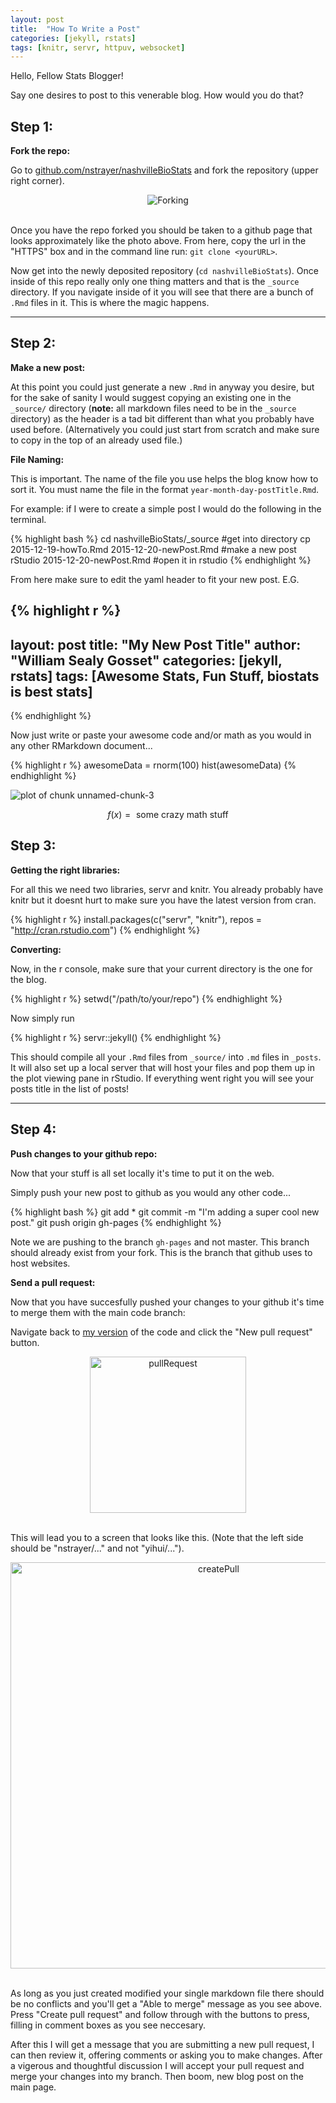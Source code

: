 ```yaml
---
layout: post
title:  "How To Write a Post"
categories: [jekyll, rstats]
tags: [knitr, servr, httpuv, websocket]
---
```


Hello, Fellow Stats Blogger!

Say one desires to post to this venerable blog. How would you do that? 

## Step 1: 

__Fork the repo:__

Go to [github.com/nstrayer/nashvilleBioStats](http://github.com/nstrayer/nashvilleBioStats) and fork the repository (upper right corner).

<div style="text-align: center;">
    <img src = "{{ site.baseurl }}/assets/tutorial/fork.png" alt = "Forking">
    <br>
</div>

<br>

Once you have the repo forked you should be taken to a github page that looks approximately like the photo above. From here, copy the url in the "HTTPS" box and in the command line run: `git clone <yourURL>`. 

Now get into the newly deposited repository (`cd nashvilleBioStats`). Once inside of this repo really only one thing matters and that is the `_source` directory. If you navigate inside of it you will see that there are a bunch of `.Rmd` files in it. This is where the magic happens. 

---

## Step 2: 

__Make a new post:__

At this point you could just generate a new `.Rmd` in anyway you desire, but for the sake of sanity I would suggest copying an existing one in the `_source/` directory (__note:__ all markdown files need to be in the `_source` directory) as the header is a tad bit different than what you probably have used before. (Alternatively you could just start from scratch and make sure to copy in the top of an already used file.)

__File Naming:__

This is important. The name of the file you use helps the blog know how to sort it. You must name the file in the format `year-month-day-postTitle.Rmd`. 

For example: if I were to create a simple post I would do the following in the terminal. 


{% highlight bash %}
cd nashvilleBioStats/_source #get into directory
cp 2015-12-19-howTo.Rmd 2015-12-20-newPost.Rmd #make a new post
rStudio 2015-12-20-newPost.Rmd #open it in rstudio
{% endhighlight %}

From here make sure to edit the yaml header to fit your new post. E.G.


{% highlight r %}
---
layout: post
title:  "My New Post Title"
author: "William Sealy Gosset"
categories: [jekyll, rstats]
tags: [Awesome Stats, Fun Stuff, biostats is best stats]
---
{% endhighlight %}

Now just write or paste your awesome code and/or math as you would in any other RMarkdown document...


{% highlight r %}
awesomeData = rnorm(100)
hist(awesomeData)
{% endhighlight %}

![plot of chunk unnamed-chunk-3](/nashvilleBioStats/figures/source/2015-12-20-tutorial/unnamed-chunk-3-1.png) 

$$f(x) = \text{ some crazy math stuff}$$


## Step 3:   

__Getting the right libraries:__

For all this we need two libraries, servr and knitr. You already probably have knitr but it doesnt hurt to make sure you have the latest version from cran. 


{% highlight r %}
install.packages(c("servr", "knitr"), repos = "http://cran.rstudio.com")
{% endhighlight %}

__Converting:__

Now, in the r console, make sure that your current directory is the one for the blog. 


{% highlight r %}
setwd("/path/to/your/repo")
{% endhighlight %}

Now simply run


{% highlight r %}
servr::jekyll()
{% endhighlight %}

This should compile all your `.Rmd` files from `_source/` into `.md` files in `_posts`. It will also set up a local server that will host your files and pop them up in the plot viewing pane in rStudio. If everything went right you will see your posts title in the list of posts!

---

## Step 4: 

__Push changes to your github repo:__

Now that your stuff is all set locally it's time to put it on the web. 

Simply push your new post to github as you would any other code...


{% highlight bash %}
git add *
git commit -m "I'm adding a super cool new post."
git push origin gh-pages
{% endhighlight %}

Note we are pushing to the branch `gh-pages` and not master. This branch should already exist from your fork. This is the branch that github uses to host websites. 

__Send a pull request:__

Now that you have succesfully pushed your changes to your github it's time to merge them with the main code branch: 

Navigate back to [my version](https://github.com/nstrayer/nashvilleBioStats) of the code and click the "New pull request" button. 

<div style="text-align: center;">
    <img src = "{{ site.baseurl }}/assets/tutorial/pullRequest.png" alt = "pullRequest" width = "250">
    <br>
</div>

<br>

This will lead you to a screen that looks like this. (Note that the left side should be "nstrayer/..." and not "yihui/..."). 

<div style="text-align: center;">
    <img src = "{{ site.baseurl }}/assets/tutorial/createPull.png" alt = "createPull" width = "650">
    <br>
</div>

<br>

As long as you just created modified your single markdown file there should be no conflicts and you'll get a "Able to merge" message as you see above. Press "Create pull request" and follow through with the buttons to press, filling in comment boxes as you see neccesary. 

After this I will get a message that you are submitting a new pull request, I can then review it, offering comments or asking you to make changes. After a vigerous and thoughtful discussion I will accept your pull request and merge your changes into my branch. Then boom, new blog post on the main page. 
